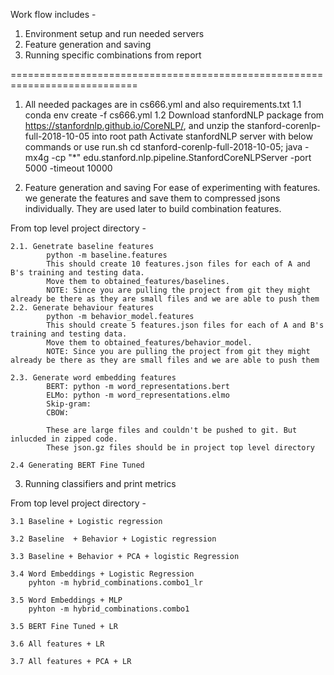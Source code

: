 Work flow includes -
1. Environment setup and run needed servers
2. Feature generation and saving
3. Running specific combinations from report

============================================================================

1. All needed packages are in cs666.yml and also requirements.txt
    1.1 conda env create -f cs666.yml
    1.2 Download stanfordNLP package from https://stanfordnlp.github.io/CoreNLP/, and unzip the stanford-corenlp-full-2018-10-05 into root path
        Activate stanfordNLP server with below commands or use run.sh
        cd stanford-corenlp-full-2018-10-05;
        java -mx4g -cp "*" edu.stanford.nlp.pipeline.StanfordCoreNLPServer -port 5000 -timeout 10000

2. Feature generation and saving
For ease of experimenting with features. we generate the features and save them to compressed jsons individually.
They are used later to build combination features.

From top level project directory -

    2.1. Genetrate baseline features
            python -m baseline.features
            This should create 10 features.json files for each of A and B's training and testing data.
            Move them to obtained_features/baselines.
            NOTE: Since you are pulling the project from git they might already be there as they are small files and we are able to push them
    2.2. Generate behaviour features
            python -m behavior_model.features
            This should create 5 features.json files for each of A and B's training and testing data.
            Move them to obtained_features/behavior_model.
            NOTE: Since you are pulling the project from git they might already be there as they are small files and we are able to push them

    2.3. Generate word embedding features
            BERT: python -m word_representations.bert
            ELMo: python -m word_representations.elmo
            Skip-gram:
            CBOW:

            These are large files and couldn't be pushed to git. But inlucded in zipped code.
            These json.gz files should be in project top level directory

    2.4 Generating BERT Fine Tuned


3. Running classifiers and print metrics

From top level project directory -

    3.1 Baseline + Logistic regression

    3.2 Baseline  + Behavior + Logistic regression

    3.3 Baseline + Behavior + PCA + logistic Regression

    3.4 Word Embeddings + Logistic Regression
        pyhton -m hybrid_combinations.combo1_lr

    3.5 Word Embeddings + MLP
        pyhton -m hybrid_combinations.combo1

    3.5 BERT Fine Tuned + LR

    3.6 All features + LR

    3.7 All features + PCA + LR
